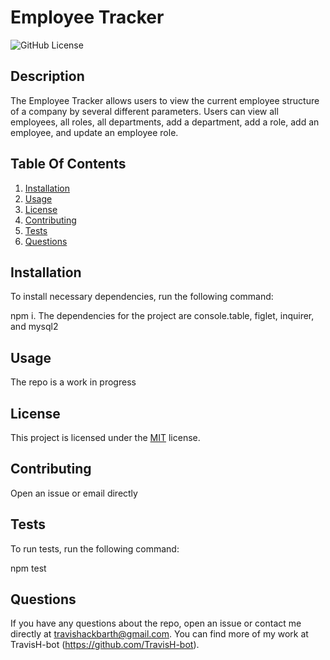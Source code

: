 # Employee Tracker

![GitHub License](https://img.shields.io/badge/license-MIT-green.svg)

## Description

The Employee Tracker allows users to view the current employee structure of a company by several different parameters. Users can view all employees, all roles, all departments, add a department, add a role, add an employee, and update an employee role.

## Table Of Contents

1. [Installation](#installation)
2. [Usage](#usage)
3. [License](#license)
4. [Contributing](#contributing)
5. [Tests](#tests)
6. [Questions](#questions)

## Installation

To install necessary dependencies, run the following command:

npm i. The dependencies for the project are console.table, figlet, inquirer, and mysql2

## Usage

The repo is a work in progress

## License

This project is licensed under the [MIT](https://choosealicense.com/licenses/mit/) license.

## Contributing

Open an issue or email directly

## Tests

To run tests, run the following command:

npm test

## Questions

If you have any questions about the repo, open an issue or contact me directly at travishackbarth@gmail.com. You can find more of my work at TravisH-bot (https://github.com/TravisH-bot).
